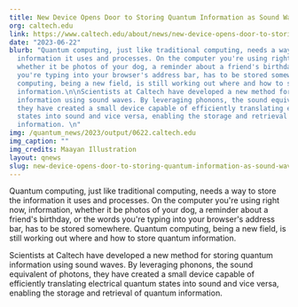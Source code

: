 ```yaml
---
title: New Device Opens Door to Storing Quantum Information as Sound Waves
org: caltech.edu
link: https://www.caltech.edu/about/news/new-device-opens-door-to-storing-quantum-information-as-sound-waves
date: "2023-06-22"
blurb: "Quantum computing, just like traditional computing, needs a way to store the
  information it uses and processes. On the computer you're using right now, information,
  whether it be photos of your dog, a reminder about a friend's birthday, or the words
  you're typing into your browser's address bar, has to be stored somewhere. Quantum
  computing, being a new field, is still working out where and how to store quantum
  information.\n\nScientists at Caltech have developed a new method for storing quantum
  information using sound waves. By leveraging phonons, the sound equivalent of photons,
  they have created a small device capable of efficiently translating electrical quantum
  states into sound and vice versa, enabling the storage and retrieval of quantum
  information. \n"
img: /quantum_news/2023/output/0622.caltech.edu
img_caption: ""
img_credits: Maayan Illustration
layout: qnews
slug: new-device-opens-door-to-storing-quantum-information-as-sound-waves
---
```


Quantum computing, just like traditional computing, needs a way to store the information it uses and processes. On the computer you're using right now, information, whether it be photos of your dog, a reminder about a friend's birthday, or the words you're typing into your browser's address bar, has to be stored somewhere. Quantum computing, being a new field, is still working out where and how to store quantum information.

Scientists at Caltech have developed a new method for storing quantum information using sound waves. By leveraging phonons, the sound equivalent of photons, they have created a small device capable of efficiently translating electrical quantum states into sound and vice versa, enabling the storage and retrieval of quantum information. 
